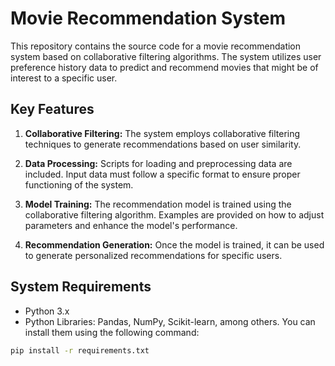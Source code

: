 # Movie Recommendation System

This repository contains the source code for a movie recommendation system based on collaborative filtering algorithms. The system utilizes user preference history data to predict and recommend movies that might be of interest to a specific user.

## Key Features

1. **Collaborative Filtering:** The system employs collaborative filtering techniques to generate recommendations based on user similarity.

2. **Data Processing:** Scripts for loading and preprocessing data are included. Input data must follow a specific format to ensure proper functioning of the system.

3. **Model Training:** The recommendation model is trained using the collaborative filtering algorithm. Examples are provided on how to adjust parameters and enhance the model's performance.

4. **Recommendation Generation:** Once the model is trained, it can be used to generate personalized recommendations for specific users.

## System Requirements

- Python 3.x
- Python Libraries: Pandas, NumPy, Scikit-learn, among others. You can install them using the following command:

```bash
pip install -r requirements.txt
